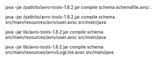 java -jar /path/to/avro-tools-1.8.2.jar compile schema schemafile.avsc .

java -jar /path/to/avro-tools-1.8.2.jar compile schema src/main/resources/avro/user.avsc src/main/java

java -jar lib/avro-tools-1.8.2.jar compile schema src/main/resources/avro/user.avsc src/main/java

java -jar lib/avro-tools-1.8.2.jar compile schema src/main/resources/avro/LogLine.avsc src/main/java

